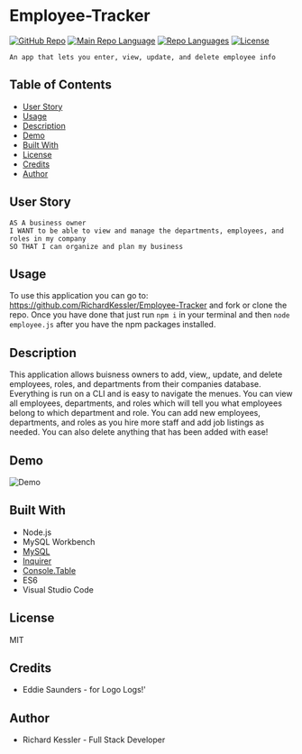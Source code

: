 # Employee-Tracker
[![GitHub Repo](https://img.shields.io/github/repo-size/RichardKessler/Employee-Tracker?color=Green&style=plastic)](https://github.com/RichardKessler/Employee-Tracker)
[![Main Repo Language](https://img.shields.io/github/languages/top/RichardKEssler/employee-tracker?color=blueviolet&style=plastic)](https://github.com/RichardKessler/Employee-Tracker)
[![Repo Languages](https://img.shields.io/github/languages/count/RichardKessler/employee-tracker?color=red&style=plastic)](https://github.com/RichardKessler/Employee-Tracker)
[![License](https://img.shields.io/github/license/richardkessler/employee-tracker?color=yellow&style=plastic)](https://github.com/RichardKessler/Employee-Tracker)
```
An app that lets you enter, view, update, and delete employee info
```

## Table of Contents

* [User Story](#User-Story)
* [Usage](#Usage)
* [Description](#Description)
* [Demo](#Demo)
* [Built With](#Built-With)
* [License](#License)
* [Credits](#Credits)
* [Author](#Author)

## User Story

```
AS A business owner
I WANT to be able to view and manage the departments, employees, and roles in my company
SO THAT I can organize and plan my business
```

## Usage

To use this application you can go to: https://github.com/RichardKessler/Employee-Tracker and fork or clone the repo.  Once you have done that just run `npm i` in your terminal and then `node employee.js` after you have the npm packages installed.

## Description

This application allows buisness owners to add, view,, update, and delete employees, roles, and departments from their companies database.  Everything is run on a CLI and is easy to navigate the menues.  You can view all employees, departments, and roles which will tell you what employees belong to which department and role.  You can add new employees, departments, and roles as you hire more staff and add job listings as needed.  You can also delete anything that has been added with ease!

## Demo

![Demo](EmployeeTracker.gif)


## Built With

* Node.js
* MySQL Workbench
* [MySQL](https://www.npmjs.com/package/mysql)
* [Inquirer](https://www.npmjs.com/package/inquirer)
* [Console.Table](https://www.npmjs.com/package/console.table)
* ES6
* Visual Studio Code

## License

MIT

## Credits

* Eddie Saunders - for Logo Logs!'

## Author

* Richard Kessler - Full Stack Developer